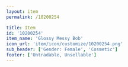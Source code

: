 ```yaml
---
layout: item
permalink: /10200254

title: Item
id: '10200254'
item_name: 'Glossy Messy Bob'
icon_url: 'item/icon/customize/10200254.png'
sub_header: ['Gender: Female', 'Cosmetic']
footer: ['Untradable, Unsellable']
---
```

